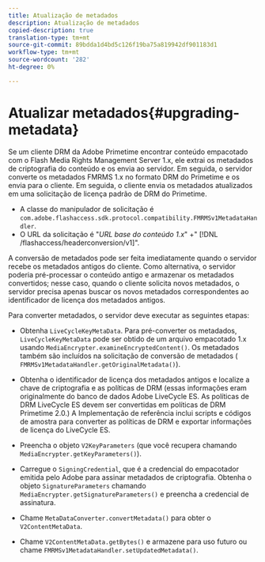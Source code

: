 ```yaml
---
title: Atualização de metadados
description: Atualização de metadados
copied-description: true
translation-type: tm+mt
source-git-commit: 89bdda1d4bd5c126f19ba75a819942df901183d1
workflow-type: tm+mt
source-wordcount: '282'
ht-degree: 0%

---
```



# Atualizar metadados{#upgrading-metadata}

Se um cliente DRM da Adobe Primetime encontrar conteúdo empacotado com o Flash Media Rights Management Server 1.x, ele extrai os metadados de criptografia do conteúdo e os envia ao servidor. Em seguida, o servidor converte os metadados FMRMS 1.x no formato DRM do Primetime e os envia para o cliente. Em seguida, o cliente envia os metadados atualizados em uma solicitação de licença padrão de DRM do Primetime.

* A classe do manipulador de solicitação é `com.adobe.flashaccess.sdk.protocol.compatibility.FMRMSv1MetadataHandler`.
* O URL da solicitação é &quot;*URL base do conteúdo 1.x*&quot; +&quot; [!DNL /flashaccess/headerconversion/v1]&quot;.

A conversão de metadados pode ser feita imediatamente quando o servidor recebe os metadados antigos do cliente. Como alternativa, o servidor poderia pré-processar o conteúdo antigo e armazenar os metadados convertidos; nesse caso, quando o cliente solicita novos metadados, o servidor precisa apenas buscar os novos metadados correspondentes ao identificador de licença dos metadados antigos.

Para converter metadados, o servidor deve executar as seguintes etapas:

* Obtenha `LiveCycleKeyMetaData`. Para pré-converter os metadados, `LiveCycleKeyMetaData` pode ser obtido de um arquivo empacotado 1.x usando `MediaEncrypter.examineEncryptedContent()`. Os metadados também são incluídos na solicitação de conversão de metadados ( `FMRMSv1MetadataHandler.getOriginalMetadata()`).

* Obtenha o identificador de licença dos metadados antigos e localize a chave de criptografia e as políticas de DRM (essas informações eram originalmente do banco de dados Adobe LiveCycle ES. As políticas de DRM LiveCycle ES devem ser convertidas em políticas de DRM Primetime 2.0.) A Implementação de referência inclui scripts e códigos de amostra para converter as políticas de DRM e exportar informações de licença do LiveCycle ES.
* Preencha o objeto `V2KeyParameters` (que você recupera chamando `MediaEncrypter.getKeyParameters()`).

* Carregue o `SigningCredential`, que é a credencial do empacotador emitida pelo Adobe para assinar metadados de criptografia. Obtenha o objeto `SignatureParameters` chamando `MediaEncrypter.getSignatureParameters()` e preencha a credencial de assinatura.

* Chame `MetaDataConverter.convertMetadata()` para obter o `V2ContentMetaData`.

* Chame `V2ContentMetaData.getBytes()` e armazene para uso futuro ou chame `FMRMSv1MetadataHandler.setUpdatedMetadata()`.

